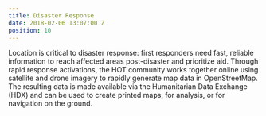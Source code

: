 ```yaml
---
title: Disaster Response
date: 2018-02-06 13:07:00 Z
position: 10
---
```


Location is critical to disaster response: first responders need fast, reliable information to reach affected areas post-disaster and prioritize aid. Through rapid response activations, the HOT community works together online using satellite and drone imagery to rapidly generate map data in OpenStreetMap. The resulting data is made available via the Humanitarian Data Exchange (HDX) and can be used to create printed maps, for analysis, or for navigation on the ground.